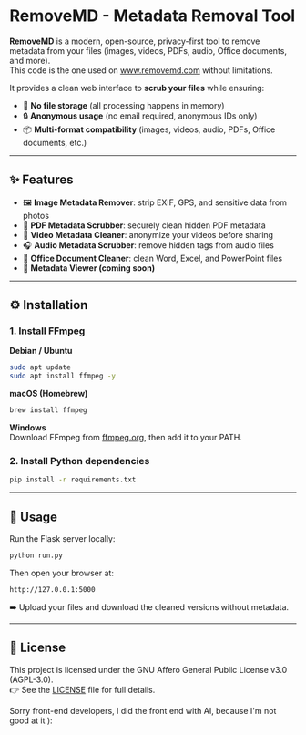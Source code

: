 # RemoveMD - Metadata Removal Tool

**RemoveMD** is a modern, open-source, privacy-first tool to remove metadata from your files (images, videos, PDFs, audio, Office documents, and more).  
This code is the one used on www.removemd.com without limitations.

It provides a clean web interface to **scrub your files** while ensuring:  
- 🚫 **No file storage** (all processing happens in memory)  
- 🔒 **Anonymous usage** (no email required, anonymous IDs only)  
- 📦 **Multi-format compatibility** (images, videos, audio, PDFs, Office documents, etc.)  

---

## ✨ Features
- 🖼️ **Image Metadata Remover**: strip EXIF, GPS, and sensitive data from photos  
- 📄 **PDF Metadata Scrubber**: securely clean hidden PDF metadata  
- 🎥 **Video Metadata Cleaner**: anonymize your videos before sharing  
- 🎧 **Audio Metadata Scrubber**: remove hidden tags from audio files  
- 🏢 **Office Document Cleaner**: clean Word, Excel, and PowerPoint files  
- 👀 **Metadata Viewer (coming soon)**  

---

## ⚙️ Installation

### 1. Install FFmpeg

**Debian / Ubuntu**
```bash
sudo apt update
sudo apt install ffmpeg -y
```

**macOS (Homebrew)**
```bash
brew install ffmpeg
```

**Windows**  
Download FFmpeg from [ffmpeg.org](https://ffmpeg.org/), then add it to your PATH.

### 2. Install Python dependencies
```bash
pip install -r requirements.txt
```

---

## 🚀 Usage

Run the Flask server locally:
```bash
python run.py
```

Then open your browser at:
```
http://127.0.0.1:5000
```

➡️ Upload your files and download the cleaned versions without metadata.

---

## 📜 License

This project is licensed under the GNU Affero General Public License v3.0 (AGPL-3.0).  
👉 See the [LICENSE](LICENSE) file for full details.

Sorry front-end developers, I did the front end with AI, because I'm not good at it ):
